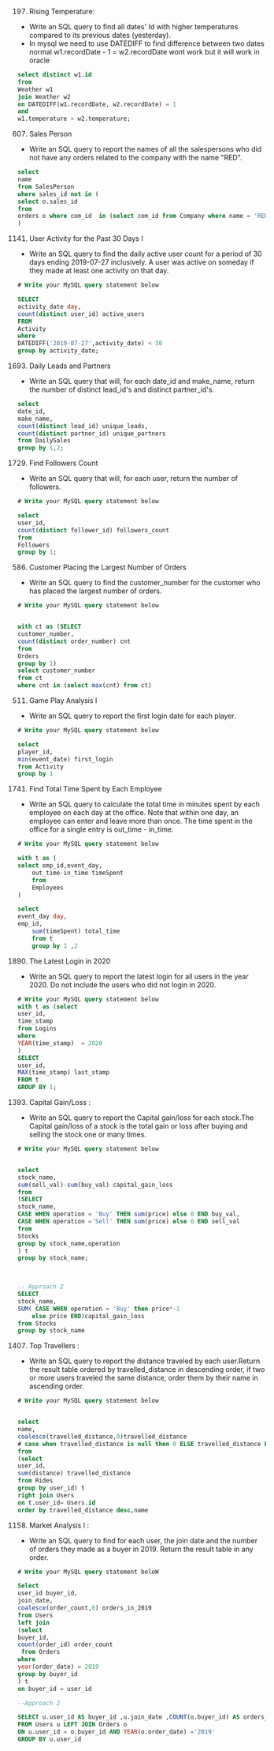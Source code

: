 197. Rising Temperature:
  - Write an SQL query to find all dates' Id with higher temperatures compared to its previous dates (yesterday).
  - In mysql we need to use DATEDIFF to find difference between two dates normal w1.recordDate - 1 = w2.recordDate wont work but it will work in oracle
```sql
select distinct w1.id
from
Weather w1
join Weather w2
on DATEDIFF(w1.recordDate, w2.recordDate) = 1
and 
w1.temperature > w2.temperature;
```

607. Sales Person
  - Write an SQL query to report the names of all the salespersons who did not have any orders related to the company with the name "RED".
```sql
select 
name
from SalesPerson 
where sales_id not in (
select o.sales_id
from
orders o where com_id  in (select com_id from Company where name = 'RED' )
)

```
1141. User Activity for the Past 30 Days I
  - Write an SQL query to find the daily active user count for a period of 30 days ending 2019-07-27 inclusively. A user was active on someday if they made at least one activity on that day.

```sql
# Write your MySQL query statement below

SELECT 
activity_date day,
count(distinct user_id) active_users
FROM
Activity
where 
DATEDIFF('2019-07-27',activity_date) < 30
group by activity_date;
```

1693. Daily Leads and Partners
  - Write an SQL query that will, for each date_id and make_name, return the number of distinct lead_id's and distinct partner_id's.

```sql
select 
date_id,
make_name,
count(distinct lead_id) unique_leads,
count(distinct partner_id) unique_partners
from DailySales
group by 1,2;
```

1729. Find Followers Count
  - Write an SQL query that will, for each user, return the number of followers.
```sql
# Write your MySQL query statement below

select 
user_id,
count(distinct follower_id) followers_count
from
Followers
group by 1;
```

586. Customer Placing the Largest Number of Orders

  - Write an SQL query to find the customer_number for the customer who has placed the largest number of orders.
```sql
# Write your MySQL query statement below


with ct as (SELECT
customer_number,
count(distinct order_number) cnt
from 
Orders
group by 1)
select customer_number
from ct
where cnt in (select max(cnt) from ct)
```


511. Game Play Analysis I
  - Write an SQL query to report the first login date for each player.
```sql
# Write your MySQL query statement below

select 
player_id,
min(event_date) first_login
from Activity
group by 1

```

1741. Find Total Time Spent by Each Employee
  - Write an SQL query to calculate the total time in minutes spent by each employee on each day at the office. Note that within one day, an employee can enter and leave more than once. The time spent in the office for a single entry is out_time - in_time.

```sql
# Write your MySQL query statement below

with t as (
select emp_id,event_day,
    out_time-in_time timeSpent
    from 
    Employees
)

select 
event_day day,
emp_id,
    sum(timeSpent) total_time
    from t
    group by 1 ,2
```

1890. The Latest Login in 2020
  - Write an SQL query to report the latest login for all users in the year 2020. Do not include the users who did not login in 2020.

```sql
# Write your MySQL query statement below
with t as (select
user_id,
time_stamp
from Logins
where 
YEAR(time_stamp)  = 2020
)
SELECT
user_id,
MAX(time_stamp) last_stamp
FROM t
GROUP BY 1;
```

1393. Capital Gain/Loss :
  - Write an SQL query to report the Capital gain/loss for each stock.The Capital gain/loss of a stock is the total gain or loss after buying and selling the stock one or many times.
 
```sql
# Write your MySQL query statement below


select 
stock_name,
sum(sell_val)-sum(buy_val) capital_gain_loss
from 
(SELECT
stock_name,
CASE WHEN operation = 'Buy' THEN sum(price) else 0 END buy_val,
CASE WHEN operation ='Sell' THEN sum(price) else 0 END sell_val
from 
Stocks
group by stock_name,operation
) t
group by stock_name;
    


-- Approach 2
SELECT 
stock_name,
SUM( CASE WHEN operation = 'Buy' then price*-1 
    else price END)capital_gain_loss
from Stocks
group by stock_name
```

1407. Top Travellers :
  - Write an SQL query to report the distance traveled by each user.Return the result table ordered by travelled_distance in descending order, if two or more users traveled the same distance, order them by their name in ascending order.

```sql
# Write your MySQL query statement below


select 
name, 
coalesce(travelled_distance,0)travelled_distance
# case when travelled_distance is null then 0 ELSE travelled_distance END travelled_distance
from
(select 
user_id,
sum(distance) travelled_distance
from Rides
group by user_id) t
right join Users
on t.user_id= Users.id
order by travelled_distance desc,name

```


1158. Market Analysis I :
  - Write an SQL query to find for each user, the join date and the number of orders they made as a buyer in 2019. Return the result table in any order.

```sql
# Write your MySQL query statement beloW

Select 
user_id buyer_id,
join_date,
coalesce(order_count,0) orders_in_2019
from Users 
left join
(select 
buyer_id,
count(order_id) order_count
 from Orders
where 
year(order_date) = 2019 
group by buyer_id
) t 
on buyer_id = user_id

--Approach 2

SELECT u.user_id AS buyer_id ,u.join_date ,COUNT(o.buyer_id) AS orders_in_2019 
FROM Users u LEFT JOIN Orders o
ON u.user_id = o.buyer_id AND YEAR(o.order_date) ='2019'
GROUP BY u.user_id


```

